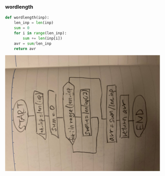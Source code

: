 ### wordlength

```.py
def wordlength(inp):
    len_inp = len(inp)
    sum = 0
    for i in range(len_inp):
        sum += len(inp[i])
    avr = sum/len_inp
    return avr
```

![](quiz_wordlength.jpg)
